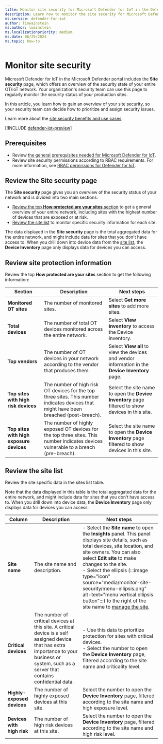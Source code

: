 ```yaml
---
title: Monitor site security for Microsoft Defender for IoT in the Defender portal
description: Learn how to monitor the site security for Microsoft Defender for IoT in the Microsoft Defender portal.
ms.service: defender-for-iot
author: limwainstein
ms.author: lwainstein
ms.localizationpriority: medium
ms.date: 06/25/2024
ms.topic: how-to
---
```


# Monitor site security

Microsoft Defender for IoT in the Microsoft Defender portal includes the **Site security** page, which offers an overview of the security state of your entire OT/IoT network. Your organization's security team can use this page to regularly monitor the security status of your production sites.

In this article, you learn how to gain an overview of your site security, so your security team can decide how to prioritize and assign security issues.

Learn more about the [site security benefits and use cases](site-security-overview.md).

[!INCLUDE [defender-iot-preview](../includes//defender-for-iot-defender-public-preview.md)]

## Prerequisites

- Review [the general prerequisites needed for Microsoft Defender for IoT](prerequisites.md).
- Review site security permissions according to RBAC requirements. For more information, see [RBAC permissions for Defender for IoT](set-up-rbac.md).

## Review the Site security page

The **Site security** page gives you an overview of the security status of your network and is divided into two main sections:

- [Review the top **How protected are your sites** section](#review-site-protection-information) to get a general overview of your entire network, including sites with the highest number of devices that are exposed or at risk.
- [Review the site list](#review-the-site-list) to monitor specific security information for each site.

The data displayed in the **Site security** page is the total aggregated data for the entire network, and might include data for sites that you don't have access to. When you drill down into device data from the [site list](#review-the-site-list), the **Device Inventory** page only displays data for devices you can access.

## Review site protection information

Review the top **How protected are your sites** section to get the following information:

|Section |Description |Next steps |
|----|----|----|
|**Monitored OT sites** |The number of monitored sites. |Select **Get more sites** to add more sites. |
|**Total devices** |The number of total OT devices monitored across the entire network. |Select **View inventory** to access the Device inventory. |
|**Top vendors** |The number of OT devices in your network according to the vendor that produces them. |Select **View all** to view the devices and vendor information in the **Device Inventory** page. |
|**Top sites with high risk devices** |The number of high risk OT devices for the top three sites. This number indicates devices that might have been breached (post-breach). |Select the site name to open the **Device Inventory** page filtered to show devices in this site. |
|**Top sites with high exposure devices** |The number of highly exposed OT devices for the top three sites. This number indicates devices vulnerable to a breach (pre-breach). |Select the site name to open the **Device Inventory** page filtered to show devices in this site. |

## Review the site list

Review the site specific data in the sites list table.

Note that the data displayed in this table is the total aggregated data for the entire network, and might include data for sites that you don't have access to. When you drill down into device data, the **Device Inventory** page only displays data for devices you can access.

|Column | Description|Next steps |
|----|----|----|
|**Site name** |The site name and description. |- Select the **Site name** to open the **Insights** panel. This panel displays site details, such as total devices, site location, and site owners. You can also select **Edit site** to make changes to the site.<br>- Select the ellipsis (:::image type="icon" source="media/monitor-site-security/menu-ellipsis.png" alt-text="menu vertical ellipsis button":::) to the right of the site name to [manage the site](manage-sites.md).
|**Critical devices** |The number of critical devices at this site. A critical device is a self assigned device that has extra importance to your business or system, such as a server that contains confidential data. |- Use this data to prioritize protection for sites with critical devices.<br>- Select the number to open the **Device Inventory** page, filtered according to the site name and criticality level. |
|**Highly-exposed devices** |The number of highly exposed devices at this site. |Select the number to open the **Device Inventory** page, filtered according to the site name and high exposure level. |
|**Devices with high risk** |The number of high risk devices at this site. |Select the number to open the **Device Inventory** page, filtered according to the site name and high risk level. |